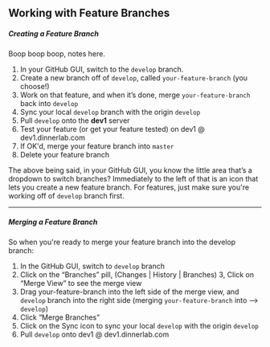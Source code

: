 ## Working with Feature Branches

##### Creating a Feature Branch
Boop boop boop, notes here.

1. In your GitHub GUI, switch to the `develop` branch.
2. Create a new branch off of `develop`, called `your-feature-branch` (you choose!)
3. Work on that feature, and when it’s done, merge `your-feature-branch` back into `develop`
4. Sync your local `develop` branch with the origin `develop`
4. Pull `develop` onto the **dev1** server
5. Test your feature (or get your feature tested) on dev1 @ dev1.dinnerlab.com
6. If OK'd, merge your feature branch into `master`
7. Delete your feature branch

The above being said, in your GitHub GUI, you know the little area that’s a dropdown to switch branches? Immediately to the left of that is an icon that lets you create a new feature branch. For features, just make sure you're working off of `develop` branch first.

---

##### Merging a Feature Branch
So when you're ready to merge your feature branch into the develop branch:

1. In the GitHub GUI, switch to `develop` branch
2. Click on the “Branches” pill,  (Changes | History | Branches)
3, Click on “Merge View” to see the merge view
4. Drag your-feature-branch into the left side of the merge view, and `develop` branch into the right side (merging `your-feature-branch` into —> `develop`)
5. Click “Merge Branches”
6. Click on the Sync icon to sync your local `develop` with the origin `develop`
7. Pull `develop` onto dev1 @ dev1.dinnerlab.com